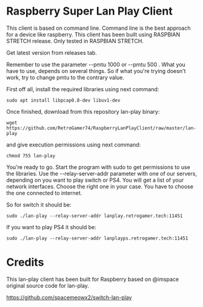 # Raspberry Super Lan Play Client

This client is based on command line. Command line is the best approach for a device like raspberry. This client has been built using RASPBIAN STRETCH release. Only tested in RASPBIAN STRETCH.

Get latest version from releases tab.

Remember to use the parameter --pmtu 1000 or --pmtu 500 . What you have to use, depends on several things. So if what you're trying doesn't work, try to change pmtu to the contrary value.

First off all, install the required libraries using next command:

```
sudo apt install libpcap0.8-dev libuv1-dev
```

Once finished, download from this repository lan-play binary:

```
wget https://github.com/RetroGamer74/RaspberryLanPlayClient/raw/master/lan-play
```

and give execution permissions using next command:

```
chmod 755 lan-play
```

You're ready to go. Start the program with sudo to get permissions to use the libraries. Use the --relay-server-addr parameter with one of our servers, depending on you want to play switch or PS4. You will get a list of your network interfaces. Choose the right one in your case. You have to choose the one connected to internet.

So for switch it should be:

```
sudo ./lan-play --relay-server-addr lanplay.retrogamer.tech:11451
```

If you want to play PS4 it should be:

```
sudo ./lan-play --relay-server-addr lanplayps.retrogamer.tech:11451
```

# Credits

This lan-play client has been built for Raspberry based on @imspace original source code for lan-play.

https://github.com/spacemeowx2/switch-lan-play


